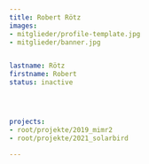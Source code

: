 ```yaml
---
title: Robert Rötz
images:
- mitglieder/profile-template.jpg
- mitglieder/banner.jpg


lastname: Rötz
firstname: Robert
status: inactive




projects:
- root/projekte/2019_mimr2
- root/projekte/2021_solarbird

---
```


